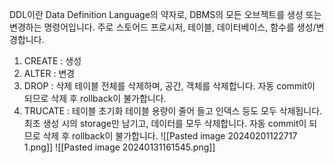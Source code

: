 DDL이란 Data Definition Language의 약자로, DBMS의 모든 오브젝트를 생성 또는 변경하는 명령어입니다. 주로 스토어드 프로시저, 테이블, 데이터베이스, 함수를 생성/변경합니다.

1. CREATE : 생성
2. ALTER : 변경
3. DROP : 삭제
	테이블 전체를 삭제하며, 공간, 객체를 삭제합니다. 자동 commit이 되므로 삭제 후 rollback이 불가합니다.
4. TRUCATE : 테이블 초기화
	테이블 용량이 줄어 들고 인덱스 등도 모두 삭제됩니다. 최초 생성 시의 storage만 남기고, 데이터를 모두 삭제합니다. 자동 commit이 되므로 삭제 후 rollback이 불가합니다.
![[Pasted image 20240201122717 1.png]]
![[Pasted image 20240131161545.png]]